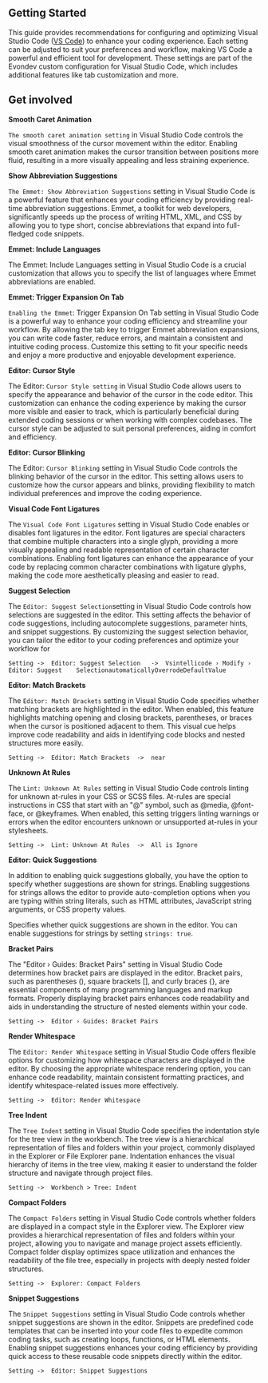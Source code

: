 ## Getting Started

This guide provides recommendations for configuring and optimizing Visual Studio Code ([VS Code](https://code.visualstudio.com/)) to enhance your coding experience. Each setting can be adjusted to suit your preferences and workflow, making VS Code a powerful and efficient tool for development. These settings are part of the Evondev custom configuration for Visual Studio Code, which includes additional features like tab customization and more.

## Get involved

**Smooth Caret Animation**

`The smooth caret animation setting` in Visual Studio Code controls the visual smoothness of the cursor movement within the editor. Enabling smooth caret animation makes the cursor transition between positions more fluid, resulting in a more visually appealing and less straining experience.

**Show Abbreviation Suggestions**

`The Emmet: Show Abbreviation Suggestions` setting in Visual Studio Code is a powerful feature that enhances your coding efficiency by providing real-time abbreviation suggestions. Emmet, a toolkit for web developers, significantly speeds up the process of writing HTML, XML, and CSS by allowing you to type short, concise abbreviations that expand into full-fledged code snippets.

**Emmet: Include Languages**

The Emmet: Include Languages setting in Visual Studio Code is a crucial customization that allows you to specify the list of languages where Emmet abbreviations are enabled.

**Emmet: Trigger Expansion On Tab**

`Enabling the Emmet`: Trigger Expansion On Tab setting in Visual Studio Code is a powerful way to enhance your coding efficiency and streamline your workflow. By allowing the tab key to trigger Emmet abbreviation expansions, you can write code faster, reduce errors, and maintain a consistent and intuitive coding process. Customize this setting to fit your specific needs and enjoy a more productive and enjoyable development experience.

**Editor: Cursor Style**

The Editor: `Cursor Style setting` in Visual Studio Code allows users to specify the appearance and behavior of the cursor in the code editor. This customization can enhance the coding experience by making the cursor more visible and easier to track, which is particularly beneficial during extended coding sessions or when working with complex codebases. The cursor style can be adjusted to suit personal preferences, aiding in comfort and efficiency.

**Editor: Cursor Blinking**

The Editor: `Cursor Blinking` setting in Visual Studio Code controls the blinking behavior of the cursor in the editor. This setting allows users to customize how the cursor appears and blinks, providing flexibility to match individual preferences and improve the coding experience.

**Visual Code Font Ligatures**

The `Visual Code Font Ligatures` setting in Visual Studio Code enables or disables font ligatures in the editor. Font ligatures are special characters that combine multiple characters into a single glyph, providing a more visually appealing and readable representation of certain character combinations. Enabling font ligatures can enhance the appearance of your code by replacing common character combinations with ligature glyphs, making the code more aesthetically pleasing and easier to read.

**Suggest Selection**

The `Editor: Suggest Selection`setting in Visual Studio Code controls how selections are suggested in the editor. This setting affects the behavior of code suggestions, including autocomplete suggestions, parameter hints, and snippet suggestions. By customizing the suggest selection behavior, you can tailor the editor to your coding preferences and optimize your workflow for

    Setting	->	Editor: Suggest Selection	->	Vsintellicode › Modify › Editor: Suggest	SelectionautomaticallyOverrodeDefaultValue

**Editor: Match Brackets**

The `Editor: Match Brackets` setting in Visual Studio Code specifies whether matching brackets are highlighted in the editor. When enabled, this feature highlights matching opening and closing brackets, parentheses, or braces when the cursor is positioned adjacent to them. This visual cue helps improve code readability and aids in identifying code blocks and nested structures more easily.

    Setting	->	Editor: Match Brackets	->	near

**Unknown At Rules**

The `Lint: Unknown At Rules` setting in Visual Studio Code controls linting for unknown at-rules in your CSS or SCSS files. At-rules are special instructions in CSS that start with an "@" symbol, such as @media, @font-face, or @keyframes. When enabled, this setting triggers linting warnings or errors when the editor encounters unknown or unsupported at-rules in your stylesheets.

    Setting	->	Lint: Unknown At Rules	->	All is Ignore

**Editor: Quick Suggestions**

In addition to enabling quick suggestions globally, you have the option to specify whether suggestions are shown for strings. Enabling suggestions for strings allows the editor to provide auto-completion options when you are typing within string literals, such as HTML attributes, JavaScript string arguments, or CSS property values.

Specifies whether quick suggestions are shown in the editor. You can enable suggestions for strings by setting `strings: true`.

**Bracket Pairs**

The "Editor › Guides: Bracket Pairs" setting in Visual Studio Code determines how bracket pairs are displayed in the editor. Bracket pairs, such as parentheses (), square brackets [], and curly braces {}, are essential components of many programming languages and markup formats. Properly displaying bracket pairs enhances code readability and aids in understanding the structure of nested elements within your code.

    Setting ->	Editor › Guides: Bracket Pairs

**Render Whitespace**

The `Editor: Render Whitespace` setting in Visual Studio Code offers flexible options for customizing how whitespace characters are displayed in the editor. By choosing the appropriate whitespace rendering option, you can enhance code readability, maintain consistent formatting practices, and identify whitespace-related issues more effectively.

    Setting ->	Editor: Render Whitespace

**Tree Indent**

The `Tree Indent` setting in Visual Studio Code specifies the indentation style for the tree view in the workbench. The tree view is a hierarchical representation of files and folders within your project, commonly displayed in the Explorer or File Explorer pane. Indentation enhances the visual hierarchy of items in the tree view, making it easier to understand the folder structure and navigate through project files.

    Setting	->	Workbench > Tree: Indent

**Compact Folders**

The `Compact Folders` setting in Visual Studio Code controls whether folders are displayed in a compact style in the Explorer view. The Explorer view provides a hierarchical representation of files and folders within your project, allowing you to navigate and manage project assets efficiently. Compact folder display optimizes space utilization and enhances the readability of the file tree, especially in projects with deeply nested folder structures.

    Setting	->	Explorer: Compact Folders

**Snippet Suggestions**

The `Snippet Suggestions` setting in Visual Studio Code controls whether snippet suggestions are shown in the editor. Snippets are predefined code templates that can be inserted into your code files to expedite common coding tasks, such as creating loops, functions, or HTML elements. Enabling snippet suggestions enhances your coding efficiency by providing quick access to these reusable code snippets directly within the editor.

    Setting	->	Editor: Snippet Suggestions
